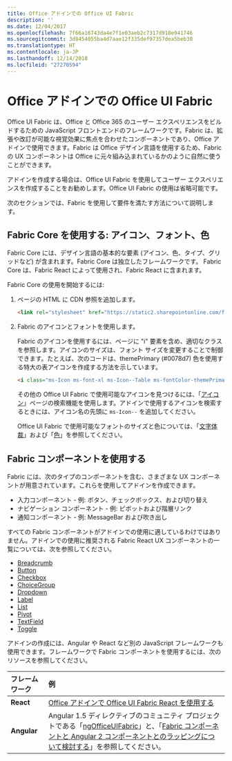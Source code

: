```yaml
---
title: Office アドインでの Office UI Fabric 
description: ''
ms.date: 12/04/2017
ms.openlocfilehash: 7f66a16743da4e7f1e03aeb2c7317d918e941746
ms.sourcegitcommit: 3d8454055ba4d7aae12f335def97357dea5beb30
ms.translationtype: HT
ms.contentlocale: ja-JP
ms.lasthandoff: 12/14/2018
ms.locfileid: "27270594"
---
```

# <a name="office-ui-fabric-in-office-add-ins"></a>Office アドインでの Office UI Fabric 

Office UI Fabric は、Office と Office 365 のユーザー エクスペリエンスをビルドするための JavaScript フロントエンドのフレームワークです。Fabric は、拡張や改訂が可能な視覚効果に焦点を合わせたコンポーネントであり、Office アドインで使用できます。Fabric は Office デザイン言語を使用するため、Fabric の UX コンポーネントは Office に元々組み込まれているかのように自然に使うことができます。 

アドインを作成する場合は、Office UI Fabric を使用してユーザー エクスペリエンスを作成することをお勧めします。Office UI Fabric の使用は省略可能です。

次のセクションでは、Fabric を使用して要件を満たす方法について説明します。 

## <a name="use-fabric-core-icons-fonts-colors"></a>Fabric Core を使用する: アイコン、フォント、色
Fabric Core には、デザイン言語の基本的な要素 (アイコン、色、タイプ、グリッドなど) が含まれます。Fabric Core は独立したフレームワークです。 Fabric Core は、Fabric React によって使用され、Fabric React に含まれます。

Fabric Core の使用を開始するには:

1. ページの HTML に CDN 参照を追加します。  

    ```html
    <link rel="stylesheet" href="https://static2.sharepointonline.com/files/fabric/office-ui-fabric-core/9.6.1/css/fabric.min.css">
    ```   
    
2. Fabric のアイコンとフォントを使用します。 

    Fabric のアイコンを使用するには、ページに "i" 要素を含め、適切なクラスを参照します。アイコンのサイズは、フォント サイズを変更することで制御できます。たとえば、次のコードは、themePrimary (#0078d7) 色を使用する特大の表アイコンを作成する方法を示しています。 
   
    ```html
    <i class="ms-Icon ms-font-xl ms-Icon--Table ms-fontColor-themePrimary"></i>
    ```

    その他の Office UI Fabric で使用可能なアイコンを見つけるには、「[アイコン](https://developer.microsoft.com/fabric#/styles/icons)」ページの検索機能を使用します。アドインで使用するアイコンを検索するときには、アイコン名の先頭に `ms-Icon--` を追加してください。 

    Office UI Fabric で使用可能なフォントのサイズと色については、「[文字体裁](https://developer.microsoft.com/fabric#/styles/typography)」および「[色](https://developer.microsoft.com/fabric#/styles/colors)」を参照してください。
 
## <a name="use-fabric-components"></a>Fabric コンポーネントを使用する 
Fabric には、次のタイプのコンポーネントを含む、さまざまな UX コンポーネントが用意されています。これらを使用してアドインを作成できます。

- 入力コンポーネント - 例: ボタン、チェックボックス、および切り替え
- ナビゲーション コンポーネント - 例: ピボットおよび階層リンク
- 通知コンポーネント - 例: MessageBar および吹き出し  

すべての Fabric コンポーネントがアドインでの使用に適しているわけではありません。アドインでの使用に推奨される Fabric React UX コンポーネントの一覧については、次を参照してください。

- [Breadcrumb](https://developer.microsoft.com/fabric#/components/breadcrumb)
- [Button](https://developer.microsoft.com/fabric#/components/button)
- [Checkbox](https://developer.microsoft.com/fabric#/components/checkbox)
- [ChoiceGroup](https://developer.microsoft.com/fabric#/components/choicegroup)
- [Dropdown](https://developer.microsoft.com/fabric#/components/dropdown)
- [Label](https://developer.microsoft.com/fabric#/components/label)
- [List](https://developer.microsoft.com/fabric#/components/list)
- [Pivot](https://developer.microsoft.com/fabric#/components/pivot)
- [TextField](https://developer.microsoft.com/fabric#/components/textfield)
- [Toggle](https://developer.microsoft.com/fabric#/components/toggle)

アドインの作成には、Angular や React など別の JavaScript フレームワークも使用できます。フレームワークで Fabric コンポーネントを使用するには、次のリソースを参照してください。

|**フレームワーク**|**例**|
|:------------|:----------|
|**React**|[Office アドインで Office UI Fabric React を使用する](using-office-ui-fabric-react.md )|
|**Angular**| Angular 1.5 ディレクティブのコミュニティ プロジェクトである「[ngOfficeUIFabric](http://ngofficeuifabric.com/)」と、「[Fabric コンポーネントと Angular 2 コンポーネントとのラッピングについて検討する](../develop/add-ins-with-angular2.md#consider-wrapping-fabric-components-with-angular-components)」を参照してください。|
